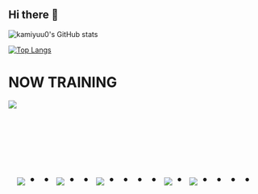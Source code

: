 ## Hi there 👋

![kamiyuu0's GitHub stats](https://github-readme-stats.vercel.app/api?username=kamiyuu0&show_icons=true&theme=vue-dark)

[![Top Langs](https://github-readme-stats.vercel.app/api/top-langs/?username=kamiyuu0&layout=compact&theme=vue-dark)](https://github.com/anuraghazra/github-readme-stats)

# NOW TRAINING

<img src="https://skillicons.dev/icons?i=html,css,js,rails,docker,vscode,github" /> <br /><br />

<br><br><br>

<div align="center">
    <h1>
        <img src="https://user-images.githubusercontent.com/44926913/175852850-3fb6c715-1856-41ff-8c1f-94ce3b03b458.gif">・・
        <img src="https://user-images.githubusercontent.com/44926913/175853109-f8850656-6704-4a8a-bee6-9aca154d929b.gif">・・
        <img src="https://user-images.githubusercontent.com/44926913/175853154-5449d974-975e-44a6-ab84-a86031265e40.gif">・・・・
        <img src="https://user-images.githubusercontent.com/44926913/175853109-f8850656-6704-4a8a-bee6-9aca154d929b.gif">・
        <img src="https://user-images.githubusercontent.com/44926913/175853154-5449d974-975e-44a6-ab84-a86031265e40.gif">・・・・
    </h1>
  </div>
<br><br><br>
